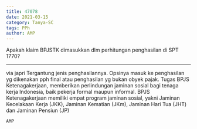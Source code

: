 ```yaml
---
title: 47078
date: 2021-03-15
category: Tanya-SC
tags: PPh
author: AMP
---
```


Apakah klaim BPJSTK dimasukkan dlm perhitungan penghasilan di SPT 1770?

---

via japri Tergantung jenis penghasilannya. Opsinya masuk ke penghasilan yg dikenakan pph final atau penghasilan yg bukan obyek pajak. Tugas BPJS Ketenagakerjaan, memberikan perlindungan jaminan sosial bagi tenaga kerja Indonesia, baik pekerja formal maupun informal. BPJS Ketenagakerjaan memiliki empat program jaminan sosial, yakni Jaminan Kecelakaan Kerja (JKK), Jaminan Kematian (JKm), Jaminan Hari Tua (JHT) dan Jaminan Pensiun (JP)

`AMP`
